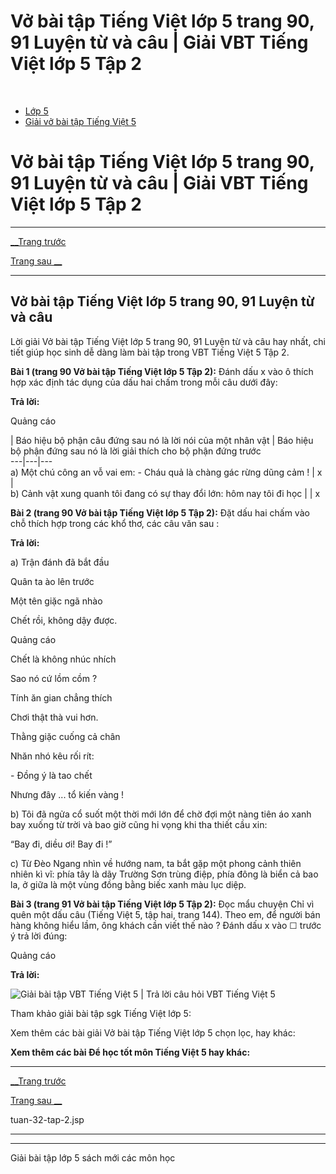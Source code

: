 # Vở bài tập Tiếng Việt lớp 5 trang 90, 91 Luyện từ và câu | Giải VBT Tiếng Việt lớp 5 Tập 2

﻿

  * [Lớp 5](https://vietjack.com/series/lop-5.jsp)
  * [Giải vở bài tập Tiếng Việt 5](https://vietjack.com/giai-vo-bai-tap-tieng-viet-5/index.jsp)



# Vở bài tập Tiếng Việt lớp 5 trang 90, 91 Luyện từ và câu | Giải VBT Tiếng Việt lớp 5 Tập 2

* * *

[__Trang trước](https://vietjack.com/giai-vo-bai-tap-tieng-viet-5/tuan-32-tap-2.jsp)

[Trang sau __](https://vietjack.com/giai-vo-bai-tap-tieng-viet-5/tuan-32-tap-2.jsp)

* * *

## Vở bài tập Tiếng Việt lớp 5 trang 90, 91 Luyện từ và câu

Lời giải Vở bài tập Tiếng Việt lớp 5 trang 90, 91 Luyện từ và câu hay nhất, chi tiết giúp học sinh dễ dàng làm bài tập trong VBT Tiếng Việt 5 Tập 2.

**Bài 1 (trang 90 Vở bài tập Tiếng Việt lớp 5 Tập 2):** Đánh dấu x vào ô thích hợp xác định tác dụng của dấu hai chấm trong mỗi câu dưới đây:

**Trả lời:**

Quảng cáo

| Báo hiệu bộ phận câu đứng sau nó là lời nói của một nhân vật | Báo hiệu bộ phận đứng sau nó là lời giải thích cho bộ phận đứng trước  
---|---|---  
a) Một chú công an vỗ vai em: \- Cháu quả là chàng gác rừng dũng cảm ! | x |   
b) Cảnh vật xung quanh tôi đang có sự thay đổi lớn: hôm nay tôi đi học |  | x  
  
**Bài 2 (trang 90 Vở bài tập Tiếng Việt lớp 5 Tập 2):** Đặt dấu hai chấm vào chỗ thích hợp trong các khổ thơ, các câu văn sau :

**Trả lời:**

a) Trận đánh đã bắt đầu

Quân ta ào lên trước

Một tên giặc ngã nhào

Chết rồi, không dậy được.

Quảng cáo

Chết là không nhúc nhích

Sao nó cứ lồm cồm ?

Tính ăn gian chẳng thích

Chơi thật thà vui hơn.

Thằng giặc cuống cả chân

Nhăn nhó kêu rối rít:

\- Đồng ý là tao chết

Nhưng đây ... tổ kiến vàng !

b) Tôi đã ngửa cổ suốt một thời mới lớn để chờ đợi một nàng tiên áo xanh bay xuống từ trời và bao giờ cũng hi vọng khi tha thiết cầu xin: 

“Bay đi, diều ơi! Bay đi !”

c) Từ Đèo Ngang nhìn về hướng nam, ta bắt gặp một phong cảnh thiên nhiên kì vĩ: phía tây là dãy Trường Sơn trùng điệp, phía đông là biển cả bao la, ở giữa là một vùng đồng bằng biếc xanh màu lục diệp. 

**Bài 3 (trang 91 Vở bài tập Tiếng Việt lớp 5 Tập 2):** Đọc mẩu chuyện Chỉ vì quên một dấu câu (Tiếng Việt 5, tập hai, trang 144). Theo em, để người bán hàng không hiểu lầm, ông khách cần viết thế nào ? Đánh dấu x vào ☐ trước ý trả lời đúng:

Quảng cáo

**Trả lời:**

![Giải bài tập VBT Tiếng Việt 5 | Trả lời câu hỏi VBT Tiếng Việt 5](https://vietjack.com/giai-vo-bai-tap-tieng-viet-5/images/luyen-tu-va-cau-tuan-32-trang-90-91-tap-2.PNG)

Tham khảo giải bài tập sgk Tiếng Việt lớp 5:

Xem thêm các bài giải Vở bài tập Tiếng Việt lớp 5 chọn lọc, hay khác:

**Xem thêm các bài Để học tốt môn Tiếng Việt 5 hay khác:**

* * *

[__Trang trước](https://vietjack.com/giai-vo-bai-tap-tieng-viet-5/tuan-32-tap-2.jsp)

[Trang sau __](https://vietjack.com/giai-vo-bai-tap-tieng-viet-5/tuan-32-tap-2.jsp)

tuan-32-tap-2.jsp

* * *

* * *

Giải bài tập lớp 5 sách mới các môn học
